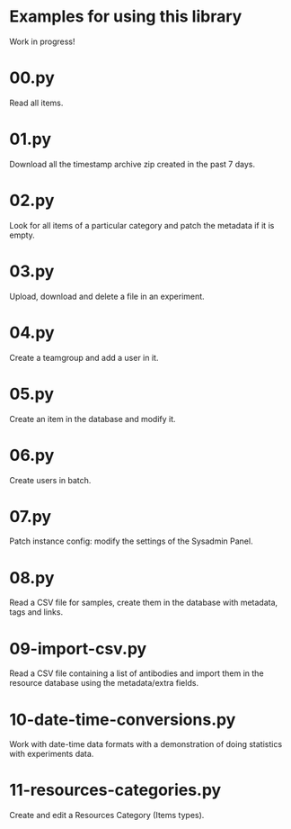 # Examples for using this library

Work in progress!

# 00.py

Read all items.

# 01.py

Download all the timestamp archive zip created in the past 7 days.

# 02.py

Look for all items of a particular category and patch the metadata if it is empty.

# 03.py

Upload, download and delete a file in an experiment.

# 04.py

Create a teamgroup and add a user in it.

# 05.py

Create an item in the database and modify it.

# 06.py

Create users in batch.

# 07.py

Patch instance config: modify the settings of the Sysadmin Panel.

# 08.py

Read a CSV file for samples, create them in the database with metadata, tags and links.

# 09-import-csv.py

Read a CSV file containing a list of antibodies and import them in the resource database using the metadata/extra fields.

# 10-date-time-conversions.py

Work with date-time data formats with a demonstration of doing statistics with experiments data.

# 11-resources-categories.py

Create and edit a Resources Category (Items types).
